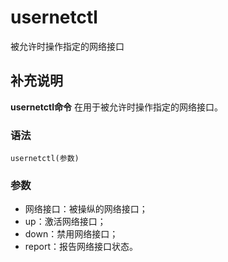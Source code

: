 usernetctl
===

被允许时操作指定的网络接口

## 补充说明

**usernetctl命令** 在用于被允许时操作指定的网络接口。

###  语法

```
usernetctl(参数)
```

###  参数

*   网络接口：被操纵的网络接口；
*   up：激活网络接口；
*   down：禁用网络接口；
*   report：报告网络接口状态。



